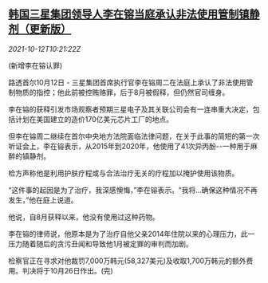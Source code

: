 <!--1634034662000-->
[韩国三星集团领导人李在镕当庭承认非法使用管制镇静剂（更新版）](https://cn.reuters.com/article/samsung-lee-updates-1012-tues-idCNKBS2H20WP)
------

<div><i>2021-10-12T10:21:22Z</i></div><p>(新增李在镕认罪)</p><p>路透首尔10月12日 - 三星集团首席执行官李在镕周二在法庭上承认了非法使用管制物质的指控；他此前被控贿赂罪，后于8月被假释，但仍然官司缠身。</p><p>李在镕的获释引发市场观察者预期三星电子及其关联公司会有一连串重大决定，包括计划在美国建立的造价170亿美元芯片工厂的地点。 </p><p>但李在镕周二继续在首尔中央地方法院面临法律问题，在关于此事的简短的第一次听证会上，李在镕表示，从2015年到2020年，他使用了41次异丙酚--一种用于麻醉的镇静剂。</p><p>检方声称他是利用护肤疗程或与合法治疗无关的疗程加以掩护使用该物质。</p><p>“这件事的起因是为了治疗，我深感懊悔，”李在镕表示。“我将...确保这种情况不再发生，”他在庭上说道。</p><p>他说，自8月获释以来，他没有使用过这种药物。</p><p>李在镕的律师说，他原本是为了治疗自他父亲2014年住院以来的心理压力，此一压力随着随后的贪污丑闻和导致他1月被定罪的审判而加剧。</p><p>检察官正在寻求对他裁罚7,000万韩元(58,327美元)及收取1,700万韩元的额外费用。判决将于10月26日作出。(完)</p>
